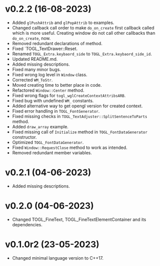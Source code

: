 # v0.2.2 (16-08-2023)
* Added `glPushAttrib` and `glPopAttrib` to examples.
* Changed callback call order to make `do_on_create` first callback called which is more useful.
  Creating window do not call other callbacks than `do_on_create`, now.
* Removed redundant declarations of method.
* Fixed `TOGL_TextDrawer::Reset.
* Renamed `TOGL_Extra.keybaord_side` to `TOGL_Extra.keybaord_side_id`.
* Updated README.md.
* Added missing descriptions.
* Fixed many minor bugs.
* Fixed wrong log level in `Window` class.
* Corrected `WM_ToStr`.
* Moved creating time to better place in code.
* Refactored `Window::Center` method.
* Fixed wrong flags for `togl_wglCreateContextAttribsARB`.
* Fixed bug with undefined `WM_` constants.
* Added alternative way to get opengl version for created context.
* Fixed error handling in `TOGL_FontGenerator`.
* Fixed missing checks in `TOGL_TextAdjuster::SplitSentenceToParts` method.
* Added `draw_array` example.
* Fixed missing call of `Initialize` method in `TOGL_FontDataGenerator` constructor.
* Optimized `TOGL_FontDataGenerator`.
* Fixed `Window::RequestClose` method to work as intended.
* Removed redundant member variables.
# v0.2.1 (04-06-2023)
- Added missing descriptions.
# v0.2.0 (04-06-2023)
- Changed TOGL_FineText, TOGL_FineTextElementContainer and its dependencies.
# v0.1.0r2 (23-05-2023)
- Changed minimal language version to C++17.